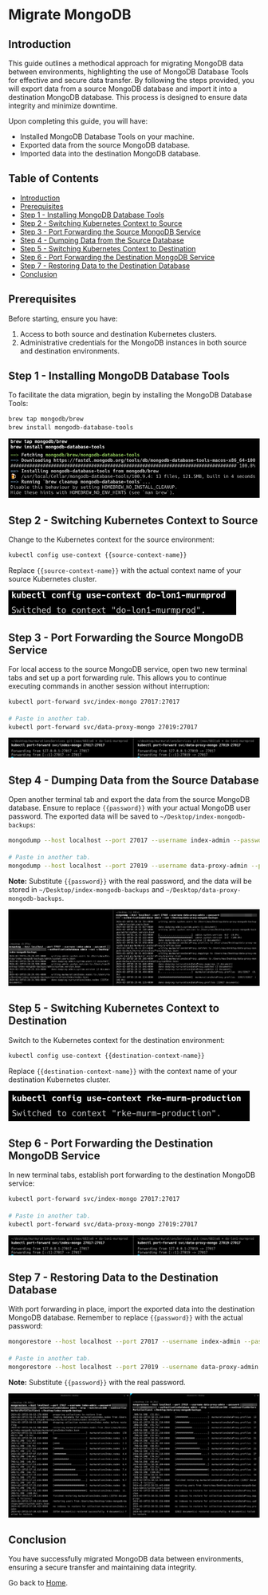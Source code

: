 # Migrate MongoDB

## Introduction

This guide outlines a methodical approach for migrating MongoDB data between environments, highlighting the use of MongoDB Database Tools for effective and secure data transfer. By following the steps provided, you will export data from a source MongoDB database and import it into a destination MongoDB database. This process is designed to ensure data integrity and minimize downtime.

Upon completing this guide, you will have:

- Installed MongoDB Database Tools on your machine.
- Exported data from the source MongoDB database.
- Imported data into the destination MongoDB database.

## Table of Contents

- [Introduction](#introduction)
- [Prerequisites](#prerequisites)
- [Step 1 - Installing MongoDB Database Tools](#step-1---installing-mongodb-database-tools)
- [Step 2 - Switching Kubernetes Context to Source](#step-2---switching-kubernetes-context-to-source)
- [Step 3 - Port Forwarding the Source MongoDB Service](#step-3---port-forwarding-the-source-mongodb-service)
- [Step 4 - Dumping Data from the Source Database](#step-4---dumping-data-from-the-source-database)
- [Step 5 - Switching Kubernetes Context to Destination](#step-5---switching-kubernetes-context-to-destination)
- [Step 6 - Port Forwarding the Destination MongoDB Service](#step-6---port-forwarding-the-destination-mongodb-service)
- [Step 7 - Restoring Data to the Destination Database](#step-7---restoring-data-to-the-destination-database)
- [Conclusion](#conclusion)

## Prerequisites

Before starting, ensure you have:

1. Access to both source and destination Kubernetes clusters.
2. Administrative credentials for the MongoDB instances in both source and destination environments.

## Step 1 - Installing MongoDB Database Tools

To facilitate the data migration, begin by installing the MongoDB Database Tools:

```bash
brew tap mongodb/brew
brew install mongodb-database-tools
```

![Installing MongoDB Database Tools](./assets/images/mongodb-install-db-tools.png)

## Step 2 - Switching Kubernetes Context to Source

Change to the Kubernetes context for the source environment:

```bash
kubectl config use-context {{source-context-name}}
```

Replace `{{source-context-name}}` with the actual context name of your source Kubernetes cluster.

![Switching Kubernetes Context to Source](./assets/images/k8s-switch-context-to-source.png)

## Step 3 - Port Forwarding the Source MongoDB Service

For local access to the source MongoDB service, open two new terminal tabs and set up a port forwarding rule. This allows you to continue executing commands in another session without interruption:

```bash
kubectl port-forward svc/index-mongo 27017:27017

# Paste in another tab.
kubectl port-forward svc/data-proxy-mongo 27019:27017
```

![k8s Port Forward Source DB](./assets/images/k8s-port-forward-db.png)

## Step 4 - Dumping Data from the Source Database

Open another terminal tab and export the data from the source MongoDB database. Ensure to replace `{{password}}` with your actual MongoDB user password. The exported data will be saved to `~/Desktop/index-mongodb-backups`:

```bash
mongodump --host localhost --port 27017 --username index-admin --password {{password}} --authenticationDatabase admin --out ~/Desktop/index-mongodb-backups

# Paste in another tab.
mongodump --host localhost --port 27019 --username data-proxy-admin --password {{password}} --authenticationDatabase admin --out ~/Desktop/data-proxy-mongodb-backups
```

**Note:** Substitute `{{password}}` with the real password, and the data will be stored in `~/Desktop/index-mongodb-backups` and `~/Desktop/data-proxy-mongodb-backups`.

![Dump Data from the Source](./assets/images/mongodb-dump-data.png)

## Step 5 - Switching Kubernetes Context to Destination

Switch to the Kubernetes context for the destination environment:

```bash
kubectl config use-context {{destination-context-name}}
```

Replace `{{destination-context-name}}` with the context name of your destination Kubernetes cluster.

![k8s Switch context to Destination](./assets/images/k8s-switch-context-to-dest.png)

## Step 6 - Port Forwarding the Destination MongoDB Service

In new terminal tabs, establish port forwarding to the destination MongoDB service:

```bash
kubectl port-forward svc/index-mongo 27017:27017

# Paste in another tab.
kubectl port-forward svc/data-proxy-mongo 27019:27017
```

![k8s Port Forward Source DB](./assets/images/k8s-port-forward-db.png)

## Step 7 - Restoring Data to the Destination Database

With port forwarding in place, import the exported data into the destination MongoDB database. Remember to replace `{{password}}` with the actual password:

```bash
mongorestore --host localhost --port 27017 --username index-admin --password {{password}} --authenticationDatabase admin --drop --batchSize=500 --numInsertionWorkersPerCollection=1 --nsExclude="admin.*" ~/Desktop/index-mongodb-backups

# Paste in another tab.
mongorestore --host localhost --port 27019 --username data-proxy-admin --password {{password}} --authenticationDatabase admin --drop --batchSize=500 --numInsertionWorkersPerCollection=1 --nsExclude="admin.*" ~/Desktop/data-proxy-mongodb-backups
```

**Note:** Substitute `{{password}}` with the real password.

![MongoDB Restore Data](./assets/images/mongodb-restore-data.png)

## Conclusion

You have successfully migrated MongoDB data between environments, ensuring a secure transfer and maintaining data integrity.

Go back to [Home](../README.md).
